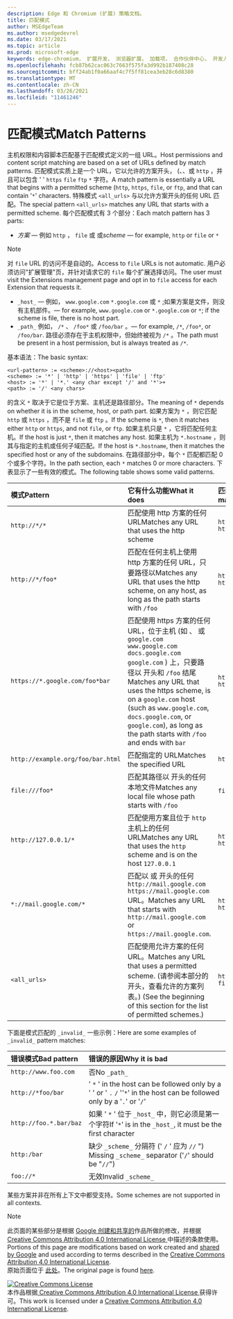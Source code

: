 ```yaml
---
description: Edge 和 Chromium (扩展) 策略文档。
title: 匹配模式
author: MSEdgeTeam
ms.author: msedgedevrel
ms.date: 03/17/2021
ms.topic: article
ms.prod: microsoft-edge
keywords: edge-chromium， 扩展开发， 浏览器扩展， 加载项， 合作伙伴中心， 开发人员
ms.openlocfilehash: fcb87b62cac063c7663f575fa3d992b187408c28
ms.sourcegitcommit: bff24ab1f0a66aaf4c7f5ff81cea3eb28c6d8380
ms.translationtype: MT
ms.contentlocale: zh-CN
ms.lasthandoff: 03/26/2021
ms.locfileid: "11461246"
---
```

<!-- Copyright A. W. Fuchs

   Licensed under the Apache License, Version 2.0 (the "License");
   you may not use this file except in compliance with the License.
   You may obtain a copy of the License at

       https://www.apache.org/licenses/LICENSE-2.0

   Unless required by applicable law or agreed to in writing, software
   distributed under the License is distributed on an "AS IS" BASIS,
   WITHOUT WARRANTIES OR CONDITIONS OF ANY KIND, either express or implied.
   See the License for the specific language governing permissions and
   limitations under the License.  -->  
# <a name="match-patterns"></a><span data-ttu-id="0761b-104">匹配模式</span><span class="sxs-lookup"><span data-stu-id="0761b-104">Match Patterns</span></span>

<span data-ttu-id="0761b-105">主机权限和内容脚本匹配基于匹配模式定义的一组 URL。</span><span class="sxs-lookup"><span data-stu-id="0761b-105">Host permissions and content script matching are based on a set of URLs defined by match patterns.</span></span>  <span data-ttu-id="0761b-106">匹配模式实质上是一个 URL，它以允许的方案开头， (、、或 `http` ，并且可以包含 ' ' `https` `file` `ftp` `*` 字符。</span><span class="sxs-lookup"><span data-stu-id="0761b-106">A match pattern is essentially a URL that begins with a permitted scheme (`http`, `https`, `file`, or `ftp`, and that can contain '`*`' characters.</span></span>  <span data-ttu-id="0761b-107">特殊模式 `<all_urls>` 与以允许方案开头的任何 URL 匹配。</span><span class="sxs-lookup"><span data-stu-id="0761b-107">The special pattern `<all_urls>` matches any URL that starts with a permitted scheme.</span></span>  <span data-ttu-id="0761b-108">每个匹配模式有 3 个部分：</span><span class="sxs-lookup"><span data-stu-id="0761b-108">Each match pattern has 3 parts:</span></span>  

*   <span data-ttu-id="0761b-109">_方案_ — 例如 `http` ， `file` 或 或</span><span class="sxs-lookup"><span data-stu-id="0761b-109">_scheme_ — for example, `http` or `file` or</span></span> `*`  

> [!NOTE]
> <span data-ttu-id="0761b-110">对 `file` URL 的访问不是自动的。</span><span class="sxs-lookup"><span data-stu-id="0761b-110">Access to `file` URLs is not automatic.</span></span>  <span data-ttu-id="0761b-111">用户必须访问"扩展管理"页，并针对请求它的 `file` 每个扩展选择访问。</span><span class="sxs-lookup"><span data-stu-id="0761b-111">The user must visit the Extensions management page and opt in to `file` access for each Extension that requests it.</span></span>  

*   `_host_` <span data-ttu-id="0761b-112">— 例如， `www.google.com` `*.google.com` 或 `*` ;如果方案是文件，则没有主机部件。</span><span class="sxs-lookup"><span data-stu-id="0761b-112">— for example, `www.google.com` or `*.google.com` or `*`; if the scheme is file, there is no host part.</span></span>  
*   `_path_` <span data-ttu-id="0761b-113">例如， `/*` 、 `/foo*` 或 `/foo/bar` 。</span><span class="sxs-lookup"><span data-stu-id="0761b-113">— for example, `/*`, `/foo*`, or `/foo/bar`.</span></span>  <span data-ttu-id="0761b-114">路径必须存在于主机权限中，但始终被视为 `/*` 。</span><span class="sxs-lookup"><span data-stu-id="0761b-114">The path must be present in a host permission, but is always treated as `/*`.</span></span>  

<span data-ttu-id="0761b-115">基本语法：</span><span class="sxs-lookup"><span data-stu-id="0761b-115">The basic syntax:</span></span>  

```shell
<url-pattern> := <scheme>://<host><path>
<scheme> := '*' | 'http' | 'https' | 'file' | 'ftp'
<host> := '*' | '*.' <any char except '/' and '*'>+
<path> := '/' <any chars>
```  

<span data-ttu-id="0761b-116">的含义 `*` 取决于它是位于方案、主机还是路径部分。</span><span class="sxs-lookup"><span data-stu-id="0761b-116">The meaning of `*` depends on whether it is in the scheme, host, or path part.</span></span>  <span data-ttu-id="0761b-117">如果方案为 `*` ，则它匹配 `http` 或 `https` ，而不是 `file` 或 `ftp` 。</span><span class="sxs-lookup"><span data-stu-id="0761b-117">If the scheme is `*`, then it matches either `http` or `https`, and not `file`, or `ftp`.</span></span>  <span data-ttu-id="0761b-118">如果主机只是 `*` ，它将匹配任何主机。</span><span class="sxs-lookup"><span data-stu-id="0761b-118">If the host is just `*`, then it matches any host.</span></span> <span data-ttu-id="0761b-119">如果主机为 `*.hostname` ，则其与指定的主机或任何子域匹配。</span><span class="sxs-lookup"><span data-stu-id="0761b-119">If the host is `*.hostname`, then it matches the specified host or any of the subdomains.</span></span>  <span data-ttu-id="0761b-120">在路径部分中，每个 `*` 匹配都匹配 0 个或多个字符。</span><span class="sxs-lookup"><span data-stu-id="0761b-120">In the path section, each `*` matches 0 or more characters.</span></span>  <span data-ttu-id="0761b-121">下表显示了一些有效的模式。</span><span class="sxs-lookup"><span data-stu-id="0761b-121">The following table shows some valid patterns.</span></span>  

| <span data-ttu-id="0761b-122">模式</span><span class="sxs-lookup"><span data-stu-id="0761b-122">Pattern</span></span> | <span data-ttu-id="0761b-123">它有什么功能</span><span class="sxs-lookup"><span data-stu-id="0761b-123">What it does</span></span> | <span data-ttu-id="0761b-124">匹配 URL 的示例</span><span class="sxs-lookup"><span data-stu-id="0761b-124">Examples of matching URLs</span></span> |  
|:--- |:--- |:--- |  
| `http://*/*` | <span data-ttu-id="0761b-125">匹配使用 http 方案的任何 URL</span><span class="sxs-lookup"><span data-stu-id="0761b-125">Matches any URL that uses the http scheme</span></span> | `http://www.google.com` `http://example.org/foo/bar.html` |  
| `http://*/foo*` | <span data-ttu-id="0761b-126">匹配在任何主机上使用 http 方案的任何 URL，只要路径以</span><span class="sxs-lookup"><span data-stu-id="0761b-126">Matches any URL that uses the http scheme, on any host, as long as the path starts with</span></span> `/foo` | `http://example.com/foo/bar.html` `http://www.google.com/foo` |  
| `https://*.google.com/foo*bar` | <span data-ttu-id="0761b-127">匹配使用 https 方案的任何 URL，位于主机 \(如 、 或 `google.com` `www.google.com` `docs.google.com` `google.com` \) 上，只要路径以 开头和 `/foo` 结尾</span><span class="sxs-lookup"><span data-stu-id="0761b-127">Matches any URL that uses the https scheme, is on a `google.com` host \(such as `www.google.com`, `docs.google.com`, or `google.com`\), as long as the path starts with `/foo` and ends with</span></span> `bar` | `https://www.google.com/foo/baz/bar` `https://docs.google.com/foobar` |  
| `http://example.org/foo/bar.html` | <span data-ttu-id="0761b-128">匹配指定的 URL</span><span class="sxs-lookup"><span data-stu-id="0761b-128">Matches the specified URL</span></span> | `http://example.org/foo/bar.html` |  
|`file:///foo*` | <span data-ttu-id="0761b-129">匹配其路径以 开头的任何本地文件</span><span class="sxs-lookup"><span data-stu-id="0761b-129">Matches any local file whose path starts with</span></span> `/foo` | `file:///foo/bar.html` `file:///foo` |  
| `http://127.0.0.1/*` | <span data-ttu-id="0761b-130">匹配使用方案且位于 `http` 主机上的任何 URL</span><span class="sxs-lookup"><span data-stu-id="0761b-130">Matches any URL that uses the `http` scheme and is on the host</span></span> `127.0.0.1` | `http://127.0.0.1` `http://127.0.0.1/foo/bar.html` |  
| `*://mail.google.com/*` | <span data-ttu-id="0761b-131">匹配以 或 开头的任何 `http://mail.google.com` `https://mail.google.com` URL。</span><span class="sxs-lookup"><span data-stu-id="0761b-131">Matches any URL that starts with `http://mail.google.com` or `https://mail.google.com`.</span></span> | `http://mail.google.com/foo/baz/bar` `https://mail.google.com/foobar` |  
| `<all_urls>` | <span data-ttu-id="0761b-132">匹配使用允许方案的任何 URL。</span><span class="sxs-lookup"><span data-stu-id="0761b-132">Matches any URL that uses a permitted scheme.</span></span> <span data-ttu-id="0761b-133">\(请参阅本部分的开头，查看允许的方案列表。\) </span><span class="sxs-lookup"><span data-stu-id="0761b-133">\(See the beginning of this section for the list of permitted schemes.\)</span></span> | `http://example.org/foo/bar.html` `file:///bar/baz.html` |  

<span data-ttu-id="0761b-134">下面是模式匹配的 `_invalid_` 一些示例：</span><span class="sxs-lookup"><span data-stu-id="0761b-134">Here are some examples of `_invalid_` pattern matches:</span></span>

| <span data-ttu-id="0761b-135">错误模式</span><span class="sxs-lookup"><span data-stu-id="0761b-135">Bad pattern</span></span> | <span data-ttu-id="0761b-136">错误的原因</span><span class="sxs-lookup"><span data-stu-id="0761b-136">Why it is bad</span></span> |  
|:--- |:--- |  
| `http://www.foo.com` | <span data-ttu-id="0761b-137">否</span><span class="sxs-lookup"><span data-stu-id="0761b-137">No</span></span> `_path_` |  
| `http://*foo/bar` | <span data-ttu-id="0761b-138">' `*` ' in the host can be followed only by a ' ' or ' `.` `/` '</span><span class="sxs-lookup"><span data-stu-id="0761b-138">'`*`' in the host can be followed only by a '`.`' or '`/`'</span></span> |  
| `http://foo.*.bar/baz` | <span data-ttu-id="0761b-139">如果 ' `*` ' 位于 `_host_` 中，则它必须是第一个字符</span><span class="sxs-lookup"><span data-stu-id="0761b-139">If '`*`' is in the `_host_`, it must be the first character</span></span> |  
| `http:/bar` | <span data-ttu-id="0761b-140">缺少 `_scheme_` 分隔符 \(' `/` ' 应为 `//` "\) </span><span class="sxs-lookup"><span data-stu-id="0761b-140">Missing `_scheme_` separator \('`/`' should be "`//`"\)</span></span> |  
| `foo://*` | <span data-ttu-id="0761b-141">无效</span><span class="sxs-lookup"><span data-stu-id="0761b-141">Invalid</span></span> `_scheme_` |  

<span data-ttu-id="0761b-142">某些方案并非在所有上下文中都受支持。</span><span class="sxs-lookup"><span data-stu-id="0761b-142">Some schemes are not supported in all contexts.</span></span>

> [!NOTE]
> <span data-ttu-id="0761b-143">此页面的某些部分是根据 [Google 创建和共享的][GoogleSitePolicies]作品所做的修改，并根据[ Creative Commons Attribution 4.0 International License ][CCA4IL]中描述的条款使用。</span><span class="sxs-lookup"><span data-stu-id="0761b-143">Portions of this page are modifications based on work created and [shared by Google][GoogleSitePolicies] and used according to terms described in the [Creative Commons Attribution 4.0 International License][CCA4IL].</span></span>  
> <span data-ttu-id="0761b-144">原始页面位于 [此处](https://developer.chrome.com/extensions/match_patterns)。</span><span class="sxs-lookup"><span data-stu-id="0761b-144">The original page is found [here](https://developer.chrome.com/extensions/match_patterns).</span></span>  

[![Creative Commons License][CCby4Image]][CCA4IL]  
<span data-ttu-id="0761b-146">本作品根据[ Creative Commons Attribution 4.0 International License ][CCA4IL]获得许可。</span><span class="sxs-lookup"><span data-stu-id="0761b-146">This work is licensed under a [Creative Commons Attribution 4.0 International License][CCA4IL].</span></span>  

[CCA4IL]: https://creativecommons.org/licenses/by/4.0  
[CCby4Image]: https://i.creativecommons.org/l/by/4.0/88x31.png  
[GoogleSitePolicies]: https://developers.google.com/terms/site-policies  
